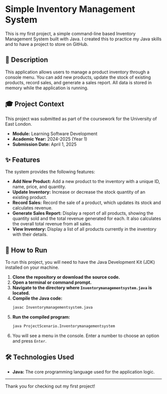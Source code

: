 # Simple Inventory Management System

This is my first project, a simple command-line based Inventory Management System built with Java. I created this to practice my Java skills and to have a project to store on GitHub.

## 📖 Description

This application allows users to manage a product inventory through a console menu. You can add new products, update the stock of existing products, record sales, and generate a sales report. All data is stored in memory while the application is running.

## 🎓 Project Context

This project was submitted as part of the coursework for the University of East London.

* **Module:** Learning Software Development
* **Academic Year:** 2024-2025 (Year 1)
* **Submission Date:** April 1, 2025

## ✨ Features

The system provides the following features:

* **Add New Product:** Add a new product to the inventory with a unique ID, name, price, and quantity.
* **Update Inventory:** Increase or decrease the stock quantity of an existing product.
* **Record Sales:** Record the sale of a product, which updates its stock and calculates revenue.
* **Generate Sales Report:** Display a report of all products, showing the quantity sold and the total revenue generated for each. It also calculates the overall total revenue from all sales.
* **View Inventory:** Display a list of all products currently in the inventory with their details.

## 🚀 How to Run

To run this project, you will need to have the Java Development Kit (JDK) installed on your machine.

1.  **Clone the repository or download the source code.**
2.  **Open a terminal or command prompt.**
3.  **Navigate to the directory where `Inventorymanagementsystem.java` is located.**
4.  **Compile the Java code:**
    ```sh
    javac Inventorymanagementsystem.java
    ```
5.  **Run the compiled program:**
    ```sh
    java ProjectScenario.Inventorymanagementsystem
    ```
6.  You will see a menu in the console. Enter a number to choose an option and press `Enter`.

## 🛠️ Technologies Used

* **Java:** The core programming language used for the application logic.

---

Thank you for checking out my first project!
